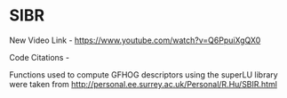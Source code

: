 # SIBR

New Video Link - https://www.youtube.com/watch?v=Q6PpuiXgQX0


Code Citations - 

Functions used to compute GFHOG descriptors using the superLU library were taken from http://personal.ee.surrey.ac.uk/Personal/R.Hu/SBIR.html

